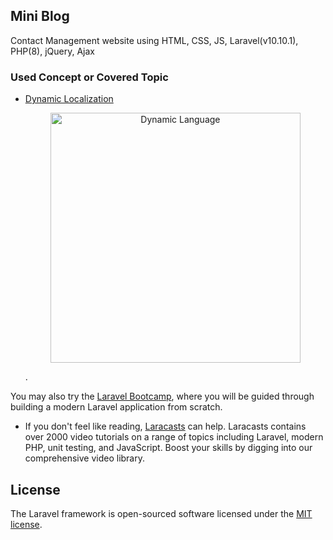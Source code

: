 ## Mini Blog

Contact Management website using HTML, CSS, JS, Laravel(v10.10.1), PHP(8), jQuery, Ajax


### Used Concept or Covered Topic

- [Dynamic Localization](https://prnt.sc/0gk-8U-QSmS0) <p align="center"><a href="https://prnt.sc/0gk-8U-QSmS0" target="_blank"><img src="https://prnt.sc/0gk-8U-QSmS0" width="400" alt="Dynamic Language"></a></p>.

You may also try the [Laravel Bootcamp](https://bootcamp.laravel.com), where you will be guided through building a modern Laravel application from scratch.

- If you don't feel like reading, [Laracasts](https://laracasts.com) can help. Laracasts contains over 2000 video tutorials on a range of topics including Laravel, modern PHP, unit testing, and JavaScript. Boost your skills by digging into our comprehensive video library.



## License

The Laravel framework is open-sourced software licensed under the [MIT license](https://opensource.org/licenses/MIT).
